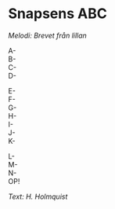 # Snapsens ABC

_Melodi: Brevet från lillan_

A-  
B-  
C-  
D-

E-  
F-  
G-  
H-  
I-  
J-  
K-

L-  
M-  
N-  
OP!

_Text: H. Holmquist_
